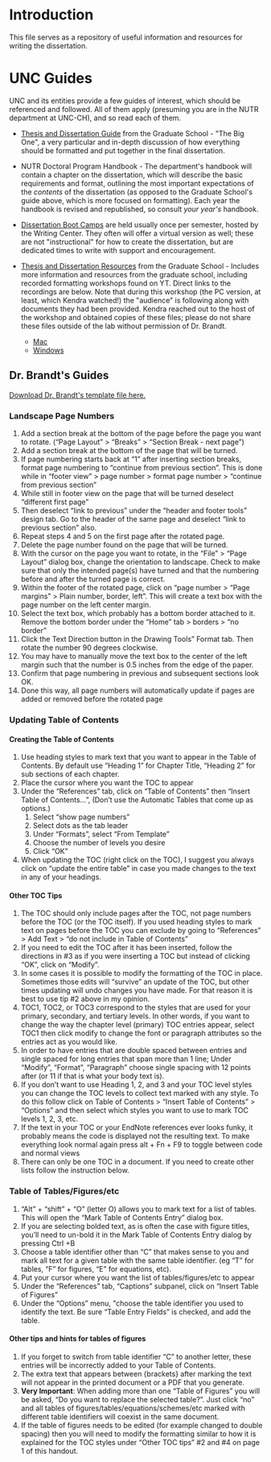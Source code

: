 # Introduction
This file serves as a repository of useful information and resources for writing the dissertation.

# UNC Guides
UNC and its entities provide a few guides of interest, which should be referenced and followed. All of them apply (presuming you are in the NUTR department at UNC-CH), and so read each of them.

* [Thesis and Dissertation Guide](https://gradschool.unc.edu/academics/thesis-diss/guide/) from the Graduate School - "The Big One", a very particular and in-depth discussion of how everything should be formatted and put together in the final dissertation.
  
* NUTR Doctoral Program Handbook - The department's handbook will contain a chapter on the dissertation, which will describe the basic requirements and format, outlining the most important expectations of the *contents* of the dissertation (as opposed to the Graduate School's guide above, which is more focused on formatting).   Each year the handbook is revised and republished, so consult *your year's* handbook.
  
* [Dissertation Boot Camps](https://writingcenter.unc.edu/dissertation-boot-camp/) are held usually once per semester, hosted by the Writing Center. They often will offer a virtual version as well; these are not "instructional" for how to create the dissertation, but are dedicated times to write with support and encouragement.
  
* [Thesis and Dissertation Resources](https://gradschool.unc.edu/academics/thesis-diss/) from the Graduate School - Includes more information and resources from the graduate school, including recorded formatting workshops found on YT. Direct links to the recordings are below. Note that during this workshop (the PC version, at least, which Kendra watched!) the "audience" is following along with documents they had been provided. Kendra reached out to the host of the workshop and obtained copies of these files; please do not share these files outside of the lab without permission of Dr. Brandt.
  
	* [Mac](https://www.youtube.com/watch?v=YohW0eyuLRc)
	* [Windows](https://www.youtube.com/watch?v=xO_zU3neado)

## Dr. Brandt's Guides
[Download Dr. Brandt's template file here.](https://docs.google.com/document/d/1lUChtOekQ0fq2fXfCCZvAKGX2noFaq3Y/edit?usp=sharing&ouid=113231950692894093702&rtpof=true&sd=true)
### Landscape Page Numbers
1. Add a section break at the bottom of the page before the page you want to rotate. (“Page Layout” > “Breaks” > “Section Break - next page”)
2. Add a section break at the bottom of the page that will be turned.  
3. If page numbering starts back at “1” after inserting section breaks, format page numbering to “continue from previous section”. This is done while in “footer view” > page number > format page number > “continue from previous section”
4. While still in footer view on the page that will be turned deselect “different first page”
5. Then deselect “link to previous” under the “header and footer tools” design tab. Go to the header of the same page and deselect “link to previous section” also.
6. Repeat steps 4 and 5 on the first page after the rotated page.  
7. Delete the page number found on the page that will be turned.  
8. With the cursor on the page you want to rotate, in the “File” > “Page Layout” dialog box, change the orientation to landscape. Check to make sure that only the intended page(s) have turned and that the numbering before and after the turned page is correct.
9. Within the footer of the rotated page, click on “page number > “Page margins” > Plain number, border, left”. This will create a text box with the page number on the left center margin.
10. Select the text box, which probably has a bottom border attached to it. Remove the bottom border under the “Home” tab > borders > “no border”
11. Click the Text Direction button in the Drawing Tools” Format tab. Then rotate the number 90 degrees clockwise.  
12. You may have to manually move the text box to the center of the left margin such that the number is 0.5 inches from the edge of the paper. 
13. Confirm that page numbering in previous and subsequent sections look OK.
14. Done this way, all page numbers will automatically update if pages are added or removed before the rotated page

### Updating Table of Contents
#### **Creating the Table of Contents**
1. Use heading styles to mark text that you want to appear in the Table of Contents. By default use “Heading 1” for Chapter Title, “Heading 2” for sub sections of each chapter.
2. Place the cursor where you want the TOC to appear
3. Under the “References” tab, click on “Table of Contents” then “Insert Table of Contents…”, (Don’t use the Automatic Tables that come up as options.)
	1. Select “show page numbers”
	2. Select dots as the tab leader
	3. Under “Formats”, select “From Template”
	4. Choose the number of levels you desire
	5. Click “OK”
4. When updating the TOC (right click on the TOC), I suggest you always click on “update the entire table” in case you made changes to the text in any of your headings.

#### Other TOC Tips
1. The TOC should only include pages after the TOC, not page numbers before the TOC (or the TOC itself). If you used heading styles to mark text on pages before the TOC you can exclude by going to “References” > Add Text > “do not include in Table of Contents”
2. If you need to edit the TOC after it has been inserted, follow the directions in #3 as if you were inserting a TOC but instead of clicking “OK”, click on “Modify”.
3. In some cases it is possible to modify the formatting of the TOC in place. Sometimes those edits will “survive” an update of the TOC, but other times updating will undo changes you have made. For that reason it is best to use tip #2 above in my opinion.
4. TOC1, TOC2, or TOC3 correspond to the styles that are used for your primary, secondary, and tertiary levels. In other words, if you want to change the way the chapter level (primary) TOC entries appear, select TOC1 then click modify to change the font or paragraph attributes so the entries act as you would like.
5. In order to have entries that are double spaced between entries and single spaced for long entries that span more than 1 line; Under “Modify”, “Format”, “Paragraph” choose single spacing with 12 points after (or 11 if that is what your body text is).
6. If you don’t want to use Heading 1, 2, and 3 and your TOC level styles you can change the TOC levels to collect text marked with any style. To do this follow click on Table of Contents > “Insert Table of Contents” > “Options” and then select which styles you want to use to mark TOC levels 1, 2, 3, etc.
7. If the text in your TOC or your EndNote references ever looks funky, it probably means the code is displayed not the resulting text. To make everything look normal again press alt + Fn + F9 to toggle between code and normal views
8. There can only be one TOC in a document. If you need to create other lists follow the instruction below.

### Table of Tables/Figures/etc
1. “Alt” + “shift” + “O” (letter O) allows you to mark text for a list of tables. This will open the “Mark Table of Contents Entry” dialog box.  
2. If you are selecting bolded text, as is often the case with figure titles, you’ll need to un-bold it in the Mark Table of Contents Entry dialog by pressing Ctrl +B  
3. Choose a table identifier other than “C” that makes sense to you and mark all text for a given table with the same table identifier. (eg “T” for tables, “F” for figures, “E” for equations, etc).
4. Put your cursor where you want the list of tables/figures/etc to appear  
5. Under the “References” tab, “Captions” subpanel, click on “Insert Table of Figures”  
6. Under the “Options” menu, "choose the table identifier you used to identify the text. Be sure “Table Entry Fields” is checked, and add the table.  
  
#### Other tips and hints for tables of figures
1. If you forget to switch from table identifier “C” to another letter, these entries will be incorrectly added to your Table of Contents.  
2. The extra text that appears between {brackets} after marking the text will not appear in the printed document or a PDF that you generate.  
3. **Very Important**: When adding more than one “Table of Figures” you will be asked, “Do you want to replace the selected table?”. Just click “no” and all tables of figures/tables/equations/schemes/etc marked with different table identifiers will coexist in the same document.
4. If the table of figures needs to be edited (for example changed to double spacing) then you will need to modify the formatting similar to how it is explained for the TOC styles under “Other TOC tips” #2 and #4 on page 1 of this handout.
